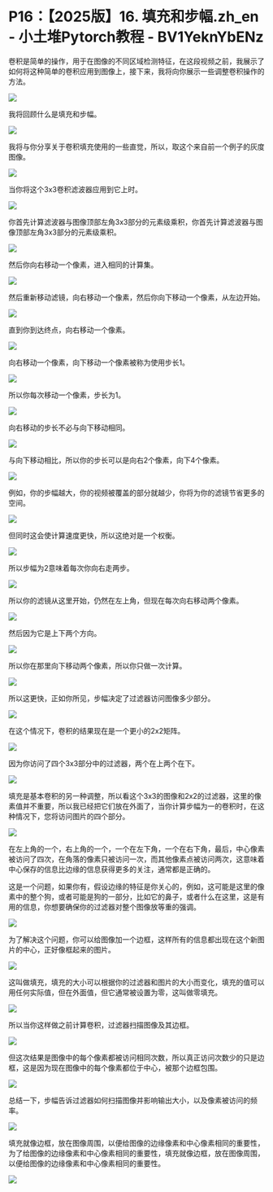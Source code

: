 # P16：【2025版】16. 填充和步幅.zh_en - 小土堆Pytorch教程 - BV1YeknYbENz

卷积是简单的操作，用于在图像的不同区域检测特征，在这段视频之前，我展示了如何将这种简单的卷积应用到图像上，接下来，我将向你展示一些调整卷积操作的方法。



![](img/2d726c6cf38a18b87e60fdc97328f64e_1.png)

我将回顾什么是填充和步幅。

![](img/2d726c6cf38a18b87e60fdc97328f64e_3.png)

我将与你分享关于卷积填充使用的一些直觉，所以，取这个来自前一个例子的灰度图像。

![](img/2d726c6cf38a18b87e60fdc97328f64e_5.png)

当你将这个3x3卷积滤波器应用到它上时。

![](img/2d726c6cf38a18b87e60fdc97328f64e_7.png)

你首先计算滤波器与图像顶部左角3x3部分的元素级乘积，你首先计算滤波器与图像顶部左角3x3部分的元素级乘积。



![](img/2d726c6cf38a18b87e60fdc97328f64e_9.png)

然后你向右移动一个像素，进入相同的计算集。

![](img/2d726c6cf38a18b87e60fdc97328f64e_11.png)

然后重新移动滤镜，向右移动一个像素，然后你向下移动一个像素，从左边开始。

![](img/2d726c6cf38a18b87e60fdc97328f64e_13.png)

直到你到达终点，向右移动一个像素。

![](img/2d726c6cf38a18b87e60fdc97328f64e_15.png)

向右移动一个像素，向下移动一个像素被称为使用步长1。

![](img/2d726c6cf38a18b87e60fdc97328f64e_17.png)

所以你每次移动一个像素，步长为1。

![](img/2d726c6cf38a18b87e60fdc97328f64e_19.png)

向右移动的步长不必与向下移动相同。

![](img/2d726c6cf38a18b87e60fdc97328f64e_21.png)

与向下移动相比，所以你的步长可以是向右2个像素，向下4个像素。

![](img/2d726c6cf38a18b87e60fdc97328f64e_23.png)

例如，你的步幅越大，你的视频被覆盖的部分就越少，你将为你的滤镜节省更多的空间。

![](img/2d726c6cf38a18b87e60fdc97328f64e_25.png)

但同时这会使计算速度更快，所以这绝对是一个权衡。

![](img/2d726c6cf38a18b87e60fdc97328f64e_27.png)

所以步幅为2意味着每次你向右走两步。

![](img/2d726c6cf38a18b87e60fdc97328f64e_29.png)

所以你的滤镜从这里开始，仍然在左上角，但现在每次向右移动两个像素。

![](img/2d726c6cf38a18b87e60fdc97328f64e_31.png)

然后因为它是上下两个方向。

![](img/2d726c6cf38a18b87e60fdc97328f64e_33.png)

所以你在那里向下移动两个像素，所以你只做一次计算。

![](img/2d726c6cf38a18b87e60fdc97328f64e_35.png)

所以这更快，正如你所见，步幅决定了过滤器访问图像多少部分。

![](img/2d726c6cf38a18b87e60fdc97328f64e_37.png)

在这个情况下，卷积的结果现在是一个更小的2x2矩阵。

![](img/2d726c6cf38a18b87e60fdc97328f64e_39.png)

因为你访问了四个3x3部分中的过滤器，两个在上两个在下。

![](img/2d726c6cf38a18b87e60fdc97328f64e_41.png)

填充是基本卷积的另一种调整，所以看这个3x3的图像和2x2的过滤器，这里的像素值并不重要，所以我已经把它们放在外面了，当你计算步幅为一的卷积时，在这种情况下，您将访问图片的四个部分。



![](img/2d726c6cf38a18b87e60fdc97328f64e_43.png)

在左上角的一个，右上角的一个，一个在左下角，一个在右下角，最后，中心像素被访问了四次，在角落的像素只被访问一次，而其他像素点被访问两次，这意味着中心保存的信息比边缘的信息获得更多的关注，通常都是正确的。

这是一个问题，如果你有，假设边缘的特征是你关心的，例如，这可能是这里的像素中的整个狗，或者可能是狗的一部分，比如它的鼻子，或者什么在这里，这是有用的信息，你想要确保你的过滤器对整个图像放等重的强调。



![](img/2d726c6cf38a18b87e60fdc97328f64e_45.png)

为了解决这个问题，你可以给图像加一个边框，这样所有的信息都出现在这个新图片的中心，正好像框起来的图片。



![](img/2d726c6cf38a18b87e60fdc97328f64e_47.png)

这叫做填充，填充的大小可以根据你的过滤器和图片的大小而变化，填充的值可以用任何实际值，但在外面值，但它通常被设置为零，这叫做零填充。



![](img/2d726c6cf38a18b87e60fdc97328f64e_49.png)

所以当你这样做之前计算卷积，过滤器扫描图像及其边框。

![](img/2d726c6cf38a18b87e60fdc97328f64e_51.png)

但这次结果是图像中的每个像素都被访问相同次数，所以真正访问次数少的只是边框，这是因为现在图像中的每个像素都位于中心，被那个边框包围。



![](img/2d726c6cf38a18b87e60fdc97328f64e_53.png)

总结一下，步幅告诉过滤器如何扫描图像并影响输出大小，以及像素被访问的频率。

![](img/2d726c6cf38a18b87e60fdc97328f64e_55.png)

填充就像边框，放在图像周围，以便给图像的边缘像素和中心像素相同的重要性，为了给图像的边缘像素和中心像素相同的重要性，填充就像边框，放在图像周围，以便给图像的边缘像素和中心像素相同的重要性。



![](img/2d726c6cf38a18b87e60fdc97328f64e_57.png)